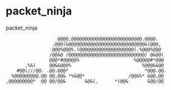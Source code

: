 # packet_ninja
packet_ninja


                       @@@@,@@@@@@@@@@@@@@@@@@@@@@@@@@.@@@@.                               
                     .@@@(&@@@@@@@@@@@@@@@@@@@@@@@@@@@@&(@@@,                              
                     @@@%@@@%.(@@@@@@@@@@@@@@@@@@@@(.%@@@%@@@                              
                    /@@&@ /@@@@@@@@@@@@@@@@@@@@@@@@@@@@/ @&@@(                             
                    @@@*#@@@@@%                    %@@@@@#*@@@                             
           ,%&(     @@&&@@@%                          %@@@&&@@                             
        #@@(///@@. .@@.@@@*                            *@@@.@@.                            
      %@@@@@@@@@.@@ @@,@@& *%&@@*                /@@&%* &@@,@@                             
    ,@@@@@@@@@*  @@ @@/@@&       &@&(,      *(@@&       &@@/@@                             

